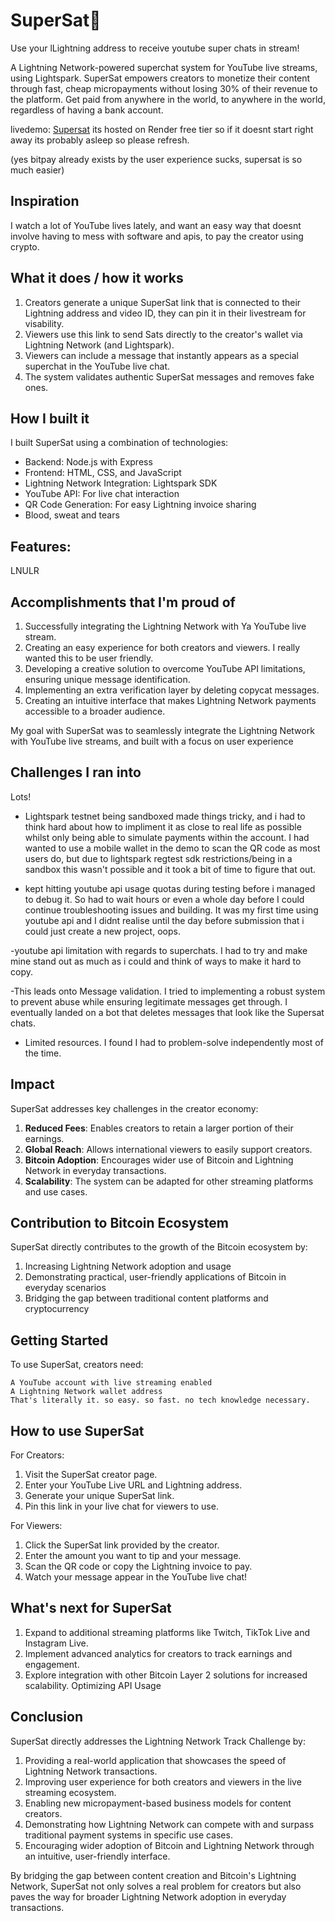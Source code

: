 # SuperSat💫

Use your lLightning address to receive youtube super chats in stream! 

A Lightning Network-powered superchat system for YouTube live streams, using Lightspark. SuperSat empowers creators to monetize their content through fast, cheap micropayments without losing 30% of their revenue to the platform. 
Get paid from anywhere in the world, to anywhere in the world, regardless of having a bank account. 

livedemo: [Supersat](https://supersats.onrender.com) its hosted on Render free tier so if it doesnt start right away its probably asleep so please refresh. 

(yes bitpay already exists by the user experience sucks, supersat is so much easier)

## Inspiration

I watch a lot of YouTube lives lately, and want an easy way that doesnt involve having to mess with software and apis, to pay the creator using crypto.

## What it does / how it works

1. Creators generate a unique SuperSat link that is connected to their Lightning address and video ID, they can pin it in their livestream for visability.
2. Viewers use this link to send Sats directly to the creator's wallet via Lightning Network (and Lightspark).
3. Viewers can include a message that instantly appears as a special superchat in the YouTube live chat.
4. The system validates authentic SuperSat messages and removes fake ones.

## How I built it

I built SuperSat using a combination of technologies:

- Backend: Node.js with Express
- Frontend: HTML, CSS, and JavaScript
- Lightning Network Integration: Lightspark SDK
- YouTube API: For live chat interaction
- QR Code Generation: For easy Lightning invoice sharing
- Blood, sweat and tears


## Features:
LNULR

## Accomplishments that I'm proud of

1. Successfully integrating the Lightning Network with Ya YouTube live stream.
2. Creating an easy experience for both creators and viewers. I really wanted this to be user friendly. 
2. Developing a creative solution to overcome YouTube API limitations, ensuring unique message identification.
3. Implementing an extra verification layer by deleting copycat messages.
4. Creating an intuitive interface that makes Lightning Network payments accessible to a broader audience.

My goal with SuperSat was to seamlessly integrate the Lightning Network with YouTube live streams, and built with a focus on user experience


## Challenges I ran into

Lots! 

- Lightspark testnet being sandboxed made things tricky, and i had to think hard about how to impliment it as close to real life as possible whilst only being able to simulate payments within the account.  I had wanted to use a mobile wallet in the demo to scan the QR code as most users do, but due to lightspark regtest sdk restrictions/being in a sandbox this wasn't possible and it took a bit of time to figure that out. 

- kept hitting youtube api usage quotas during testing before i managed to debug it. So had to wait hours or even a whole day before I could continue troubleshooting issues and building. It was my first time using youtube api and I didnt realise until the day before submission that i could just create a new project, oops. 

-youtube api limitation with regards to superchats. I had to try and make mine stand out as much as i could and think of ways to make it hard to copy. 

-This leads onto Message validation. I tried to implementing a robust system to prevent abuse while ensuring legitimate messages get through. I eventually landed on a bot that deletes messages that look like the Supersat chats. 

- Limited resources. I found I had to problem-solve independently most of the time. 


## Impact

SuperSat addresses key challenges in the creator economy:

1. **Reduced Fees**: Enables creators to retain a larger portion of their earnings.
2. **Global Reach**: Allows international viewers to easily support creators.
3. **Bitcoin Adoption**: Encourages wider use of Bitcoin and Lightning Network in everyday transactions.
4. **Scalability**: The system can be adapted for other streaming platforms and use cases.

## Contribution to Bitcoin Ecosystem

SuperSat directly contributes to the growth of the Bitcoin ecosystem by:

1. Increasing Lightning Network adoption and usage
2. Demonstrating practical, user-friendly applications of Bitcoin in everyday scenarios
3. Bridging the gap between traditional content platforms and cryptocurrency


## Getting Started

To use SuperSat, creators need:

    A YouTube account with live streaming enabled
    A Lightning Network wallet address
    That's literally it. so easy. so fast. no tech knowledge necessary.


## How to use SuperSat

For Creators:
1. Visit the SuperSat creator page.
2. Enter your YouTube Live URL and Lightning address.
3. Generate your unique SuperSat link.
4. Pin this link in your live chat for viewers to use. 

For Viewers:
1. Click the SuperSat link provided by the creator.
2. Enter the amount you want to tip and your message.
3. Scan the QR code or copy the Lightning invoice to pay.
4. Watch your message appear in the YouTube live chat!

## What's next for SuperSat

1. Expand to additional streaming platforms like Twitch, TikTok Live and Instagram Live.
2. Implement advanced analytics for creators to track earnings and engagement.
3. Explore integration with other Bitcoin Layer 2 solutions for increased scalability.
Optimizing API Usage


## Conclusion

SuperSat directly addresses the Lightning Network Track Challenge by:

1. Providing a real-world application that showcases the speed of Lightning Network transactions.
2. Improving user experience for both creators and viewers in the live streaming ecosystem.
3. Enabling new micropayment-based business models for content creators.
4. Demonstrating how Lightning Network can compete with and surpass traditional payment systems in specific use cases.
5. Encouraging wider adoption of Bitcoin and Lightning Network through an intuitive, user-friendly interface.

By bridging the gap between content creation and Bitcoin's Lightning Network, SuperSat not only solves a real problem for creators but also paves the way for broader Lightning Network adoption in everyday transactions.